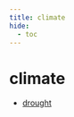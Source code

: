 ```yaml
---
title: climate
hide:
  - toc
---
```


# climate

- [drought](https://cu-esiil.github.io/data-library/drought/)  
  <small></small>